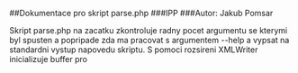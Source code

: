 ##Dokumentace pro skript parse.php
###IPP
###Autor: Jakub Pomsar


Skript parse.php na zacatku zkontroluje radny pocet argumentu se kterymi byl spusten a popripade zda ma pracovat s argumentem --help a vypsat na standardni vystup napovedu skriptu.
S pomoci rozsireni XMLWriter inicializuje buffer pro
